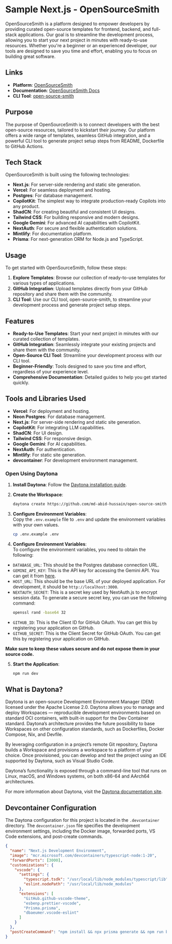 # Sample Next.js - OpenSourceSmith

OpenSourceSmith is a platform designed to empower developers by providing curated open-source templates for frontend, backend, and full-stack applications. Our goal is to streamline the development process, allowing you to start your next project in minutes with ready-to-use resources. Whether you're a beginner or an experienced developer, our tools are designed to save you time and effort, enabling you to focus on building great software.

## Links

- **Platform**: [OpenSourceSmith](https://opensourcesmith.vercel.app/)
- **Documentation**: [OpenSourceSmith Docs](https://amomynus.mintlify.app/introduction)
- **CLI Tool**: [open-source-smith](https://www.npmjs.com/package/open-source-smith)

## Purpose

The purpose of OpenSourceSmith is to connect developers with the best open-source resources, tailored to kickstart their journey. Our platform offers a wide range of templates, seamless GitHub integration, and a powerful CLI tool to generate project setup steps from README, Dockerfile to GitHub Actions.

## Tech Stack

OpenSourceSmith is built using the following technologies:

- **Next.js**: For server-side rendering and static site generation.
- **Vercel**: For seamless deployment and hosting.
- **Postgres**: For database management.
- **CopilotKit**: The simplest way to integrate production-ready Copilots into any product.
- **ShadCN**: For creating beautiful and consistent UI designs.
- **Tailwind CSS**: For building responsive and modern designs.
- **Google Gemini**: For advanced AI capabilities with CopilotKit.
- **NextAuth**: For secure and flexible authentication solutions.
- **Mintlify**: For documentation platform.
- **Prisma**: For next-generation ORM for Node.js and TypeScript.

## Usage

To get started with OpenSourceSmith, follow these steps:

1. **Explore Templates**: Browse our collection of ready-to-use templates for various types of applications.
2. **GitHub Integration**: Upload templates directly from your GitHub repository and share them with the community.
3. **CLI Tool**: Use our CLI tool, open-source-smith, to streamline your development process and generate project setup steps.

## Features

- **Ready-to-Use Templates**: Start your next project in minutes with our curated collection of templates.
- **GitHub Integration**: Seamlessly integrate your existing projects and share them with the community.
- **Open-Source CLI Tool**: Streamline your development process with our CLI tool.
- **Beginner-Friendly**: Tools designed to save you time and effort, regardless of your experience level.
- **Comprehensive Documentation**: Detailed guides to help you get started quickly.

## Tools and Libraries Used

- **Vercel**: For deployment and hosting.
- **Neon Postgres**: For database management.
- **Next.js**: For server-side rendering and static site generation.
- **CopilotKit**: For integrating LLM capabilities.
- **ShadCN**: For UI design.
- **Tailwind CSS**: For responsive design.
- **Google Gemini**: For AI capabilities.
- **NextAuth**: For authentication.
- **Mintlify**: For static site generation.
- **devcontainer**: For development environment management.


### Open Using Daytona

1. **Install Daytona**: Follow the [Daytona installation guide](https://www.daytona.io/docs/installation/installation/).
2. **Create the Workspace**:
   ```bash
   daytona create https://github.com/md-abid-hussain/open-source-smith-daytona.git
   ```
3. **Configure Environment Variables**:  
   Copy the `.env.example` file to `.env` and update the environment variables with your own values.

   ```bash
   cp .env.example .env
   ```
4. **Configure Environment Variables**:  
  To configure the environment variables, you need to obtain the following:

  - `DATABASE_URL`: This should be the Postgres database connection URL.
  - `GEMINI_API_KEY`: This is the API key for accessing the Gemini API. You can get it from [here](https://ai.google.dev/gemini-api/docs).
  - `HOST_URL`: This should be the base URL of your deployed application. For development, it should be `http://localhost:3000`.
  - `NEXTAUTH_SECRET`: This is a secret key used by NextAuth.js to encrypt session data. To generate a secure secret key, you can use the following command:
    ```bash
    openssl rand -base64 32
    ```
  - `GITHUB_ID`: This is the Client ID for GitHub OAuth. You can get this by registering your application on GitHub.
  - `GITHUB_SECRET`: This is the Client Secret for GitHub OAuth. You can get this by registering your application on GitHub.

  **Make sure to keep these values secure and do not expose them in your source code.**

5. **Start the Application**:
   ```bash
   npm run dev
   ```



## What is Daytona?

Daytona is an open-source Development Environment Manager (DEM) licensed under the Apache License 2.0. Daytona allows you to manage and deploy Workspaces — reproducible development environments based on standard OCI containers, with built-in support for the Dev Container standard. Daytona’s architecture provides the future possibility to base Workspaces on other configuration standards, such as Dockerfiles, Docker Compose, Nix, and Devfile.

By leveraging configuration in a project’s remote Git repository, Daytona builds a Workspace and provisions a workspace to a platform of your choice. Once provisioned, you can develop and test the project using an IDE supported by Daytona, such as Visual Studio Code.

Daytona’s functionality is exposed through a command-line tool that runs on Linux, macOS, and Windows systems, on both x86-64 and AArch64 architectures.

For more information about Daytona, visit the [Daytona documentation site](https://www.daytona.io/docs/).


## Devcontainer Configuration

The Daytona configuration for this project is located in the `.devcontainer` directory. The `devcontainer.json` file specifies the development environment settings, including the Docker image, forwarded ports, VS Code extensions, and post-create commands.

```json
{
  "name": "Next.js Development Environment",
  "image": "mcr.microsoft.com/devcontainers/typescript-node:1-20",
  "forwardPorts": [3000],
  "customizations": {
    "vscode": {
      "settings": {
        "typescript.tsdk": "/usr/local/lib/node_modules/typescript/lib",
        "eslint.nodePath": "/usr/local/lib/node_modules"
      },
      "extensions": [
        "GitHub.github-vscode-theme",
        "esbenp.prettier-vscode",
        "Prisma.prisma",
        "dbaeumer.vscode-eslint"
      ]
    }
  },
  "postCreateCommand": "npm install && npx prisma generate && npm run build"
}
```